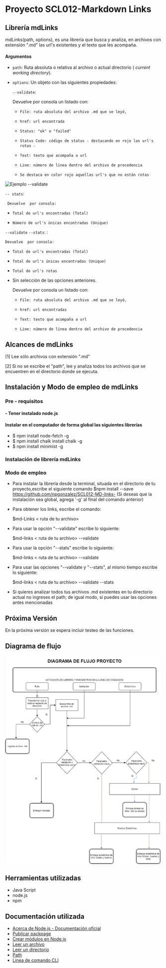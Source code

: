 # Proyecto SCL012-Markdown Links

## Librería mdLinks

mdLinks(path, options), es una librería que busca y analiza, en archivos con extensión ".md" las url's existentes y el texto que les acompaña. 

#### Argumentos

* `path`: Ruta absoluta o relativa al archivo o actual directorio ( _current working directory_).
* `options`: Un objeto con las siguientes propiedades:

     `--validate`: 
  
    Devuelve por consola un listado con:
  
  -     File: ruta absoluta del archivo .md que se leyó, 
  -     href: url encontrada
  -     Status: "ok" o "failed"
  -     Status Code: código de status - destacando en rojo las url's rotas - 
  -     Text: texto que acompaña a url
  -     Line: número de línea dentro del archivo de procedencia
  -     Se destaca en color rojo aquellas url's que no están rotas

![Ejemplo --validate](images/DiagFlujo.png)







  `-- stats`: 

     Devuelve  por consola:
  -     Total de url's encontradas (Total)
  -     Número de url's únicas encontradas (Unique)
  `--validate` `--stats`:  :  

    Devuelve  por consola:
  -     Total de url's encontradas (Total)
  -     Total de url's únicas encontradas (Unique)
  -     Total de url's rotas     

* Sin selección de las opciones anteriores.

  Devuelve por consola un listado con:
  
  -     File: ruta absoluta del archivo .md que se leyó, 
  -     href: url encontradas
  -     Text: texto que acompaña a url
  -     Line: número de línea dentro del archivo de procedencia
  

## Alcances de mdLinks
[1] Lee sólo archivos con extensión ".md"

[2] Si no se escribe el "path", lee y analiza todos los archivos que se encuentren en el directorio donde se ejecuta.

## Instalación y Modo de empleo de mdLinks
### Pre - requisitos
#### - Tener instalado node.js
####  Instalar en el computador de forma global las siguientes librerías
* $ npm install node-fetch -g 
* $ npm install chalk install chalk -g
* $ npm install minimist -g

### Instalación de librería mdLinks


### Modo de empleo 
* Para instalar la librería desde la terminal, situada en el directorio de tu proyecto,escribe el siguiente comando
$npm install --save https://github.com/npgonzalez/SCL012-MD-links-
(Si deseas que la instalación sea global, agrega '-g' al final del comando anterior)
* Para obtener los links, escribe el comando:

  $md-Links < ruta de tu archivo>

* Para usar la opción "--validate" escribe lo siguiente:

  $md-links < ruta de tu archivo> --validate

* Para usar la opción "--stats" escribe lo siguiente:

  $md-links < ruta de tu archivo> --validate

* Para usar las opciones "--validate y "--stats", al mismo tiempo escribe lo siguiente:

  $md-links < ruta de tu archivo> --validate --stats

* Si quieres analizar todos tus archivos .md existentes en tu directorio actual no ingreses el path; de igual modo, sí puedes usar las opciones antes mencionadas



## Próxima Versión
En la próxima versión se espera incluir testeo  de las funciones.

## Diagrama de flujo

![Aplicación](images/DiagFlujo.jpg)

## Herramientas utilizadas
* Java Script
* node.js
* npm

## Documentación utilizada
* [Acerca de Node.js - Documentación oficial](https://nodejs.org/es/about/)
* [Publicar packpage](https://docs.npmjs.com/getting-started/publishing-npm-packages)
* [Crear módulos en Node.js](https://docs.npmjs.com/getting-started/publishing-npm-packages)
* [Leer un archivo](https://nodejs.org/api/fs.html#fs_fs_readfile_path_options_callback)
* [Leer un directorio](https://nodejs.org/api/fs.html#fs_fs_readdir_path_options_callback)
* [Path](https://nodejs.org/api/path.html)
* [Linea de comando CLI](https://medium.com/netscape/a-guide-to-create-a-nodejs-command-line-package-c2166ad0452e)